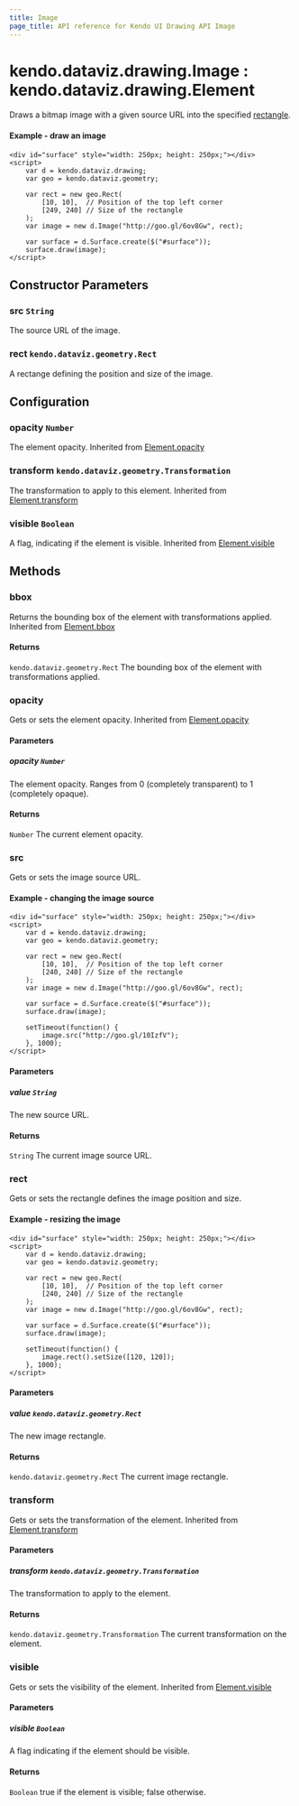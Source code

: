 ```yaml
---
title: Image
page_title: API reference for Kendo UI Drawing API Image
---
```


# kendo.dataviz.drawing.Image : kendo.dataviz.drawing.Element
Draws a bitmap image with a given source URL into the specified [rectangle](../geometry/rect).

#### Example - draw an image
    <div id="surface" style="width: 250px; height: 250px;"></div>
    <script>
        var d = kendo.dataviz.drawing;
        var geo = kendo.dataviz.geometry;

        var rect = new geo.Rect(
            [10, 10],  // Position of the top left corner
            [249, 240] // Size of the rectangle
        );
        var image = new d.Image("http://goo.gl/6ov8Gw", rect);

        var surface = d.Surface.create($("#surface"));
        surface.draw(image);
    </script>

## Constructor Parameters

### src `String`
The source URL of the image.

### rect `kendo.dataviz.geometry.Rect`
A rectange defining the position and size of the image.

## Configuration

### opacity `Number`
The element opacity.
Inherited from [Element.opacity](element#configuration-opacity)

### transform `kendo.dataviz.geometry.Transformation`
The transformation to apply to this element.
Inherited from [Element.transform](element#configuration-transform)

### visible `Boolean`
A flag, indicating if the element is visible.
Inherited from [Element.visible](element#configuration-visible)

## Methods

### bbox
Returns the bounding box of the element with transformations applied.
Inherited from [Element.bbox](element#methods-bbox)

#### Returns
`kendo.dataviz.geometry.Rect` The bounding box of the element with transformations applied.


### opacity
Gets or sets the element opacity.
Inherited from [Element.opacity](element#methods-opacity)

#### Parameters

##### opacity `Number`
The element opacity. Ranges from 0 (completely transparent) to 1 (completely opaque).

#### Returns
`Number` The current element opacity.


### src
Gets or sets the image source URL.

#### Example - changing the image source
    <div id="surface" style="width: 250px; height: 250px;"></div>
    <script>
        var d = kendo.dataviz.drawing;
        var geo = kendo.dataviz.geometry;

        var rect = new geo.Rect(
            [10, 10],  // Position of the top left corner
            [240, 240] // Size of the rectangle
        );
        var image = new d.Image("http://goo.gl/6ov8Gw", rect);

        var surface = d.Surface.create($("#surface"));
        surface.draw(image);

        setTimeout(function() {
            image.src("http://goo.gl/10IzfV");
        }, 1000);
    </script>

#### Parameters

##### value `String`
The new source URL.

#### Returns
`String` The current image source URL.


### rect
Gets or sets the rectangle defines the image position and size.

#### Example - resizing the image
    <div id="surface" style="width: 250px; height: 250px;"></div>
    <script>
        var d = kendo.dataviz.drawing;
        var geo = kendo.dataviz.geometry;

        var rect = new geo.Rect(
            [10, 10],  // Position of the top left corner
            [240, 240] // Size of the rectangle
        );
        var image = new d.Image("http://goo.gl/6ov8Gw", rect);

        var surface = d.Surface.create($("#surface"));
        surface.draw(image);

        setTimeout(function() {
            image.rect().setSize([120, 120]);
        }, 1000);
    </script>

#### Parameters

##### value `kendo.dataviz.geometry.Rect`
The new image rectangle.

#### Returns
`kendo.dataviz.geometry.Rect` The current image rectangle.


### transform
Gets or sets the transformation of the element.
Inherited from [Element.transform](element#methods-transform)

#### Parameters

##### transform `kendo.dataviz.geometry.Transformation`
The transformation to apply to the element.

#### Returns
`kendo.dataviz.geometry.Transformation` The current transformation on the element.


### visible
Gets or sets the visibility of the element.
Inherited from [Element.visible](element#methods-visible)

#### Parameters

##### visible `Boolean`
A flag indicating if the element should be visible.

#### Returns
`Boolean` true if the element is visible; false otherwise.
